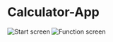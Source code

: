 # Calculator-App

![Start screen](https://user-images.githubusercontent.com/122899921/268898596-bdd72768-0941-47d7-ab4b-cdf11952419b.png)   ![Function screen](https://user-images.githubusercontent.com/122899921/268898590-3dc88fcc-a870-49a9-99a0-5d43d5d46e03.jpg)
